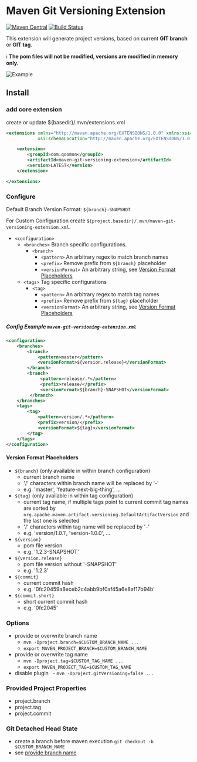 # Maven Git Versioning Extension 
[![Maven Central](https://img.shields.io/maven-central/v/com.qoomon/maven-git-versioning-extension.svg)](http://search.maven.org/#search%7Cga%7C1%7Cg%3A%22com.qoomon%22%20AND%20a%3A%22maven-git-versioning-extension%22)
[![Build Status](https://travis-ci.org/qoomon/maven-git-versioning-extension.svg?branch=master)](https://travis-ci.org/qoomon/maven-git-versioning-extension)
 
This extension will generate project versions, based on current **GIT branch** or **GIT tag**.

ℹ **The pom files will not be modified, versions are modified in memory only.**

![Example](doc/MavenGitVersioningExtension.png)

## Install 

### add core extension
create or update ${basedir}/.mvn/extensions.xml
``` xml
<extensions xmlns="http://maven.apache.org/EXTENSIONS/1.0.0" xmlns:xsi="http://www.w3.org/2001/XMLSchema-instance"
            xsi:schemaLocation="http://maven.apache.org/EXTENSIONS/1.0.0 http://maven.apache.org/xsd/core-extensions-1.0.0.xsd">

    <extension>
        <groupId>com.qoomon</groupId>
        <artifactId>maven-git-versioning-extension</artifactId>
        <version>LATEST</version>
    </extension>

</extensions>
```

### Configure
Default Branch Version Format: ```${branch}-SNAPSHOT```

For Custom Configuration create ```${project.basedir}/.mvn/maven-git-versioning-extension.xml```.
* ```<configuration>```
  * ```<branches>``` Branch specific configurations.
    * ```<branch>``` 
      * ```<pattern>``` An arbitrary regex to match branch names
      * ```<prefix>``` Remove prefix from ```${branch}``` placeholder
      * ```<versionFormat>``` An arbitrary string, see [Version Format Placeholders](#version-format-placeholders)
  * ```<tags>``` Tag specific configurations
    * ```<tag>``` 
      * ```<pattern>``` An arbitrary regex to match tag names
      * ```<prefix>``` Remove prefix from ```${tag}``` placeholder
      * ```<versionFormat>``` An arbitrary string, see [Version Format Placeholders](#version-format-placeholders)
        
##### Config Example ```maven-git-versioning-extension.xml```
``` xml
<configuration>
    <branches>
        <branch>
            <pattern>master</pattern>
            <versionFormat>${version.release}</versionFormat>
        </branch>
        <branch>
             <pattern>release/.*</pattern>
             <prefix>release/</prefix>
             <versionFormat>${branch}-SNAPSHOT</versionFormat>
         </branch>
    </branches>
    <tags>
        <tag>
            <pattern>version/.*</pattern>
            <prefix>version/</prefix>
            <versionFormat>${tag}</versionFormat>
        </tag>
    </tags>
</configuration>
```

#### Version Format Placeholders
- ```${branch}``` (only available in within branch configuration)
  - current branch name
  - '/' characters within branch name will be replaced by '-'
  - e.g. 'master', 'feature-next-big-thing', ...
- ```${tag}``` (only available in within tag configuration)
  - current tag name, if multiple tags point to current commit tag names are sorted by ```org.apache.maven.artifact.versioning.DefaultArtifactVersion``` and the last one is selected
  - '/' characters within tag name will be replaced by '-'
  - e.g. 'version/1.0.1', 'version-1.0.0', ...
- ```${version}```
  - pom file version
  - e.g. '1.2.3-SNAPSHOT'
- ```${version.release}```
  - pom file version without '-SNAPSHOT'
  - e.g. '1.2.3'
- ```${commit}```
  - current commit hash
  - e.g. '0fc20459a8eceb2c4abb9bf0af45a6e8af17b94b'
- ```${commit.short}```
  - short current commit hash
  - e.g. '0fc2045'

### Options
- provide or overwrite branch name
    - ```mvn -Dproject.branch=$CUSTOM_BRANCH_NAME ...```
    - ```export MAVEN_PROJECT_BRANCH=$CUSTOM_BRANCH_NAME```
- provide or overwrite tag name
   - ```mvn -Dproject.tag=$CUSTOM_TAG_NAME ...```
   - ```export MAVEN_PROJECT_TAG=$CUSTOM_TAG_NAME```
- disable plugin
   - ```mvn -Dproject.gitVersioning=false ...```


### Provided Project Properties
- project.branch
- project.tag
- project.commit


### Git Detached Head State
  - create a branch before maven execution ```git checkout -b $CUSTOM_BRANCH_NAME```
  - see [provide branch name](#options)


 
